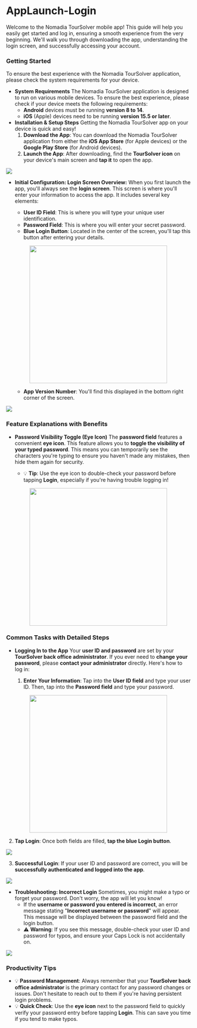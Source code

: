 # AppLaunch-Login

Welcome to the Nomadia TourSolver mobile app! This guide will help you easily get started and log in, ensuring a smooth experience from the very beginning. We'll walk you through downloading the app, understanding the login screen, and successfully accessing your account.

### Getting Started

To ensure the best experience with the Nomadia TourSolver application, please check the system requirements for your device.

* **System Requirements** The Nomadia TourSolver application is designed to run on various mobile devices. To ensure the best experience, please check if your device meets the following requirements:
  * **Android** devices must be running **version 8 to 14**.
  * **iOS** (Apple) devices need to be running **version 15.5 or later**.
* **Installation & Setup Steps** Getting the Nomadia TourSolver app on your device is quick and easy!
  1. **Download the App**: You can download the Nomadia TourSolver application from either the **iOS App Store** (for Apple devices) or the **Google Play Store** (for Android devices).
  2. **Launch the App**: After downloading, find the **TourSolver icon** on your device's main screen and **tap it** to open the app.

![](<../../.gitbook/assets/Login 1.PNG>)

*   **Initial Configuration: Login Screen Overview:** When you first launch the app, you'll always see the **login screen**. This screen is where you'll enter your information to access the app. It includes several key elements:

    * **User ID Field**: This is where you will type your unique user identification.
    * **Password Field**: This is where you will enter your secret password.
    * **Blue Login Button**: Located in the center of the screen, you'll tap this button after entering your details.

    <figure><img src="../../.gitbook/assets/Login 2.png" alt="" width="375"><figcaption></figcaption></figure>



    * **App Version Number**: You'll find this displayed in the bottom right corner of the screen.

![](<../../.gitbook/assets/Login 3.png>)

### Feature Explanations with Benefits

*   **Password Visibility Toggle (Eye Icon)** The **password field** features a convenient **eye icon**. This feature allows you to **toggle the visibility of your typed password**. This means you can temporarily see the characters you're typing to ensure you haven't made any mistakes, then hide them again for security.

    * 💡 **Tip**: Use the eye icon to double-check your password before tapping **Login**, especially if you're having trouble logging in!

    <figure><img src="../../.gitbook/assets/Login 4.png" alt="" width="375"><figcaption></figcaption></figure>

### Common Tasks with Detailed Steps

*   **Logging In to the App** Your **user ID and password** are set by your **TourSolver back office administrator**. If you ever need to **change your password**, please **contact your administrator** directly. Here's how to log in:

    1. **Enter Your Information**: Tap into the **User ID field** and type your user ID. Then, tap into the **Password field** and type your password.

    <figure><img src="../../.gitbook/assets/image.png" alt="" width="375"><figcaption></figcaption></figure>



2. **Tap Login**: Once both fields are filled, **tap the blue Login button**.

![](<../../.gitbook/assets/Login 5.png>)

3. **Successful Login**: If your user ID and password are correct, you will be **successfully authenticated and logged into the app**.

![](<../../.gitbook/assets/Login 6.png>)

* **Troubleshooting: Incorrect Login** Sometimes, you might make a typo or forget your password. Don't worry, the app will let you know!
  * If the **username or password you entered is incorrect**, an error message stating "**Incorrect username or password**" will appear. This message will be displayed between the password field and the login button.
  * ⚠️ **Warning**: If you see this message, double-check your user ID and password for typos, and ensure your Caps Lock is not accidentally on.

![](<../../.gitbook/assets/Login 7 (1).png>)

### Productivity Tips

* 💡 **Password Management**: Always remember that your **TourSolver back office administrator** is the primary contact for any password changes or issues. Don't hesitate to reach out to them if you're having persistent login problems.
* 💡 **Quick Check**: Use the **eye icon** next to the password field to quickly verify your password entry before tapping **Login**. This can save you time if you tend to make typos.
